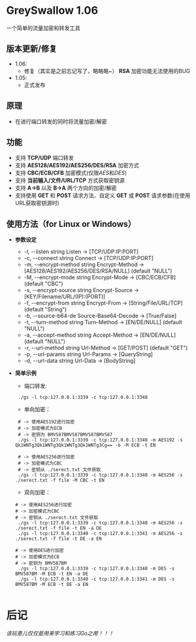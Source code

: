 # GreySwallow 1.06
一个简单的流量加密和转发工具
## 版本更新/修复
  * 1.06:
    * 修复（其实是之前忘记写了，略略略~） **RSA** 加密功能无法使用的BUG
  * 1.05:
    * 正式发布
## 原理
  * 在进行端口转发的同时将流量加密/解密
## 功能
  * 支持 **TCP/UDP** 端口转发
  * 支持 **AES128/AES192/AES256/DES/RSA** 加密方式
  * 支持 **CBC/ECB/CFB** 加密模式(仅限*AES*和*DES*)
  * 支持 **当前输入/文件/URL/TCP** 方式获取密钥源
  * 支持 **A->B** 以及 **B->A** 两个方向的加密/解密
  * 支持使用 **GET** 和 **POST** 请求方法、自定义 **GET** 或 **POST** 请求参数(在使用URL获取密钥源时)
## 使用方法（for Linux or Windows）
  * __参数设定__
    * -l, --listen string           Listen -> [TCP/UDP:IP:PORT]
    * -c, --connect string          Connect -> [TCP/UDP:IP:PORT]
    * -m, --encrypt-method string   Encrypt-Method -> [AES128/AES192/AES256/DES/RSA/NULL] (default "NULL")
    * -M, --encrypt-mode string     Encrypt-Mode -> [CBC/ECB/CFB] (default "CBC")
    * -s, --encrypt-source string   Encrypt-Source -> [KEY/Filename/URL/(IP):(PORT)]
    * -f, --encrypt-from string     Encrypt-From -> [String/File/URL/TCP] (default "String")
    * -b, --source-b64-de           Source-Base64-Decode -> [True/False]
    * -t, --turn-method string      Turn-Method -> [EN/DE/NULL] (default "NULL")
    * -a, --accept-method string    Accept-Method -> [EN/DE/NULL] (default "NULL")
    * -r, --url-method string       Url-Method -> [GET/POST] (default "GET")
    * -p, --url-params string       Url-Params -> [QueryString]
    * -d, --url-data string         Url-Data -> [BodyString]
 
  * __简单示例__
    * 端口转发:
    ```
     ./gs -l tcp:127.0.0.1:3339 -c tcp:127.0.0.1:3340 
    ```
    * 单向加密：
    ```
     # -> 使用AES192进行加密
     # -> 加密模式为ECB
     # -> 密钥为 BMV587BMV587BMV587BMV587
     ./gs -l tcp:127.0.0.1:3339 -c tcp:127.0.0.1:3340 -m AES192 -s Qk1WNTg3Qk1WNTg3Qk1WNTg3Qk1WNTg3Cg== -b -M ECB -t EN
     
     # -> 使用AES256进行加密
     # -> 加密模式为CBC
     # -> 密钥从 ./serect.txt 文件获取
     ./gs -l tcp:127.0.0.1:3339 -c tcp:127.0.0.1:3340 -m AES256 -s ./serect.txt -f file -M CBC -t EN
    ```
    * 双向加密：
    ```
    # -> 使用AES256进行加密
    # -> 加密模式为CBC
    # -> 密钥从 ./serect.txt 文件获取
     ./gs -l tcp:127.0.0.1:3339 -c tcp:127.0.0.1:3340 -m AES256 -s ./serect.txt -f file -t EN -a DE
     ./gs -l tcp:127.0.0.1:3340 -c tcp:127.0.0.1:3341 -m AES256 -s ./serect.txt -f file -t DE -a EN
    
    # -> 使用DES进行加密
    # -> 加密模式为ECB
    # -> 密钥为 BMV587BM
     ./gs -l tcp:127.0.0.1:3339 -c tcp:127.0.0.1:3340 -m DES -s BMV587BM -M ECB -t EN -a DE
     ./gs -l tcp:127.0.0.1:3340 -c tcp:127.0.0.1:3341 -m DES -s BMV587BM -M ECB -t DE -a EN
     
    ```
# 后记
*该玩意儿仅仅是用来学习和练习Go之用！！！*
